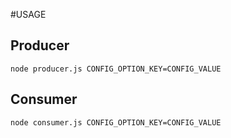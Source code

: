 #USAGE

## Producer
```node producer.js CONFIG_OPTION_KEY=CONFIG_VALUE```

## Consumer
```node consumer.js CONFIG_OPTION_KEY=CONFIG_VALUE```

